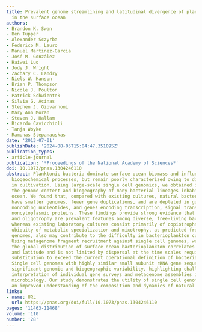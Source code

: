 ```yaml
---
title: Prevalent genome streamlining and latitudinal divergence of planktonic bacteria
  in the surface ocean
authors:
- Brandon K. Swan
- Ben Tupper
- Alexander Sczyrba
- Federico M. Lauro
- Manuel Martinez-Garcia
- José M. González
- Haiwei Luo
- Jody J. Wright
- Zachary C. Landry
- Niels W. Hanson
- Brian P. Thompson
- Nicole J. Poulton
- Patrick Schwientek
- Silvia G. Acinas
- Stephen J. Giovannoni
- Mary Ann Moran
- Steven J. Hallam
- Ricardo Cavicchioli
- Tanja Woyke
- Ramunas Stepanauskas
date: '2013-07-01'
publishDate: '2024-08-05T15:04:47.351095Z'
publication_types:
- article-journal
publication: '*Proceedings of the National Academy of Sciences*'
doi: 10.1073/pnas.1304246110
abstract: Planktonic bacteria dominate surface ocean biomass and influence global
  biogeochemical processes, but remain poorly characterized owing to difficulties
  in cultivation. Using large-scale single cell genomics, we obtained insight into
  the genome content and biogeography of many bacterial lineages inhabiting the surface
  ocean. We found that, compared with existing cultures, natural bacterioplankton
  have smaller genomes, fewer gene duplications, and are depleted in guanine and cytosine,
  noncoding nucleotides, and genes encoding transcription, signal transduction, and
  noncytoplasmic proteins. These findings provide strong evidence that genome streamlining
  and oligotrophy are prevalent features among diverse, free-living bacterioplankton,
  whereas existing laboratory cultures consist primarily of copiotrophs. The apparent
  ubiquity of metabolic specialization and mixotrophy, as predicted from single cell
  genomes, also may contribute to the difficulty in bacterioplankton cultivation.
  Using metagenome fragment recruitment against single cell genomes, we show that
  the global distribution of surface ocean bacterioplankton correlates with temperature
  and latitude and is not limited by dispersal at the time scales required for nucleotide
  substitution to exceed the current operational definition of bacterial species.
  Single cell genomes with highly similar small subunit rRNA gene sequences exhibited
  significant genomic and biogeographic variability, highlighting challenges in the
  interpretation of individual gene surveys and metagenome assemblies in environmental
  microbiology. Our study demonstrates the utility of single cell genomics for gaining
  an improved understanding of the composition and dynamics of natural microbial assemblages.
links:
- name: URL
  url: https://pnas.org/doi/full/10.1073/pnas.1304246110
pages: '11463-11468'
volume: '110'
number: '28'
---
```

